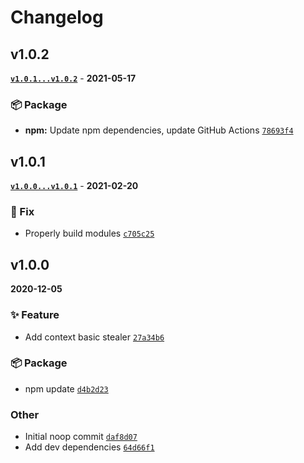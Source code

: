# Changelog

## v1.0.2

**[`v1.0.1...v1.0.2`](https://github.com/evelynhathaway/context-thief/compare/v1.0.1...v1.0.2)** - **2021-05-17**

### 📦 Package

- **npm:** Update npm dependencies, update GitHub Actions [`78693f4`](https://github.com/evelynhathaway/context-thief/commit/78693f4)

## v1.0.1

**[`v1.0.0...v1.0.1`](https://github.com/evelynhathaway/context-thief/compare/v1.0.0...v1.0.1)** - **2021-02-20**

### 🐛 Fix

- Properly build modules [`c705c25`](https://github.com/evelynhathaway/context-thief/commit/c705c25)

## v1.0.0

**2020-12-05**

### ✨ Feature

- Add context basic stealer [`27a34b6`](https://github.com/evelynhathaway/context-thief/commit/27a34b6)

### 📦 Package

- npm update [`d4b2d23`](https://github.com/evelynhathaway/context-thief/commit/d4b2d23)

### Other

- Initial noop commit [`daf8d07`](https://github.com/evelynhathaway/context-thief/commit/daf8d07)
- Add dev dependencies [`64d66f1`](https://github.com/evelynhathaway/context-thief/commit/64d66f1)
